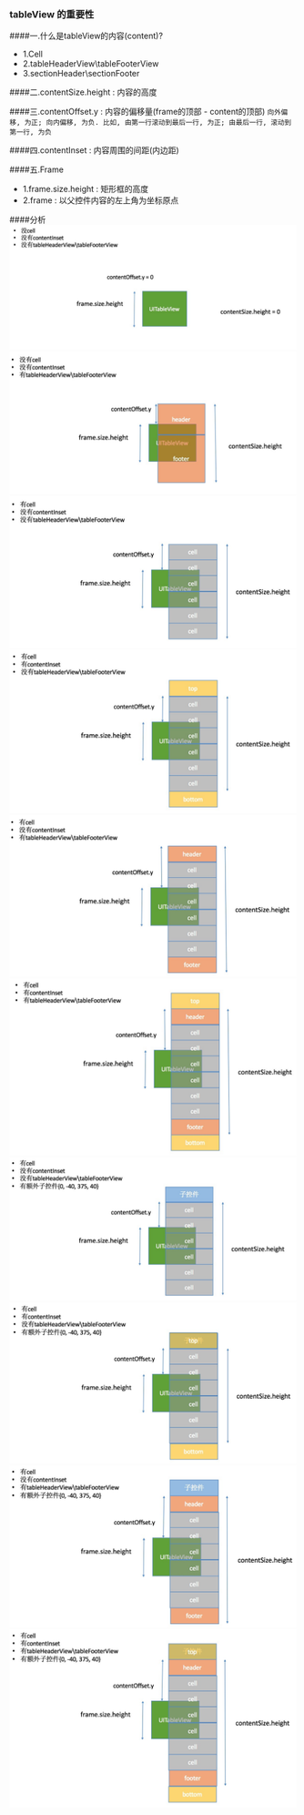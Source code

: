### tableView 的重要性
####一.什么是tableView的内容(content)?
- 1.Cell
- 2.tableHeaderView\tableFooterView
- 3.sectionHeader\sectionFooter

####二.contentSize.height : 内容的高度

####三.contentOffset.y : 内容的偏移量(frame的顶部 - content的顶部)
`向外偏移, 为正; 向内偏移, 为负. 比如, 由第一行滚动到最后一行, 为正; 由最后一行, 滚动到第一行, 为负`

####四.contentInset : 内容周围的间距(内边距)

####五.Frame
- 1.frame.size.height :  矩形框的高度
- 2.frame : 以父控件内容的左上角为坐标原点

####分析
*![显示图片](../images/5-1-1.jpg)*
*![显示图片](../images/5-1-2.jpg)*
*![显示图片](../images/5-1-3.jpg)*
*![显示图片](../images/5-1-4.jpg)*
*![显示图片](../images/5-1-5.jpg)*
*![显示图片](../images/5-1-6.jpg)*
*![显示图片](../images/5-1-7.jpg)*
*![显示图片](../images/5-1-8.jpg)*
*![显示图片](../images/5-1-9.jpg)*
*![显示图片](../images/5-1-10.jpg)*
